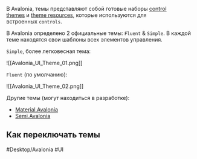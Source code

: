 
В Avalonia, темы представляют собой готовые наборы [control themes](https://docs.avaloniaui.net/ru/docs/basics/user-interface/styling/control-themes) и [theme resources](https://docs.avaloniaui.net/ru/docs/guides/styles-and-resources/how-to-use-theme-variants), которые используются для встроенных `controls`.

В Avalonia определено 2 официальные темы: `Fluent` & `Simple`.
В каждой теме находятся свои шаблоны всех элементов управления.

`Simple`, более легковесная тема:

![[Avalonia_UI_Theme_01.png]]

`Fluent` (по умолчанию):

![[Avalonia_UI_Theme_02.png]]

Другие темы (могут находиться в разработке):

* [Material.Avalonia](https://github.com/AvaloniaCommunity/Material.Avalonia)
* [Semi.Avalonia](https://github.com/irihitech/Semi.Avalonia)

## Как переключать темы



#Desktop/Avalonia #UI